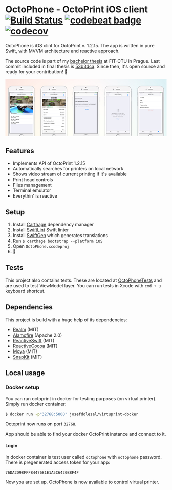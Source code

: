 # OctoPhone - OctoPrint iOS client [![Build Status](https://travis-ci.com/3DprintFIT/octoprint-ios-client.svg?token=AxpSW7yys3aiQpPG9zMW&branch=dev)](https://travis-ci.com/3DprintFIT/octoprint-ios-client) [![codebeat badge](https://codebeat.co/badges/f2a97050-74db-47c1-a050-daf71d57c7c9)](https://codebeat.co/projects/github-com-3dprintfit-octoprint-ios-client) [![codecov](https://codecov.io/gh/3DprintFIT/octoprint-ios-client/branch/dev/graph/badge.svg)](https://codecov.io/gh/3DprintFIT/octoprint-ios-client)

OctoPhone is iOS clint for OctoPrint v. 1.2.15.
The app is written in pure Swift, with MVVM architecture and reactive approach.

The source code is part of my [bachelor thesis](https://github.com/josefdolezal/fit-bi-bap) at FIT-CTU in Prague. Last commit included in final thesis is [53b3dca](https://github.com/3DprintFIT/octoprint-ios-client/tree/53b3dca3053785760a78baa0bea83cab48fd50e9). Since then, it's open source and ready for your contribution! :tada:

![Main](assets/main.jpg)

## Features

* Implements API of OctoPrint 1.2.15
* Automatically searches for printers on local network
* Shows video stream of current printing if it's available
* Print head controls
* Files management
* Terminal emulator
* Everythin' is reactive


## Setup

1. Install [Carthage](https://github.com/Carthage/Carthage) dependency manager
2. Install [SwiftLint](https://github.com/realm/SwiftLint) Swift linter
3. Install [SwiftGen](https://github.com/SwiftGen/SwiftGen) which generates translations
5. Run `$ carthage bootstrap --platform iOS`
6. Open `OctoPhone.xcodeproj`
7. :tada:

## Tests

This project also contains tests.
These are located at [OctoPhoneTests](OctoPhoneTests) and are used to test ViewModel layer.
You can run tests in Xcode with `cmd + u` keyboard shortcut.

## Dependencies

This project is build with a huge help of its dependencies:

* [Realm](https://github.com/realm/realm-cocoa) (MIT)
* [Alamofire](https://github.com/Alamofire/Alamofire) (Apache 2.0)
* [ReactiveSwift](https://github.com/ReactiveCocoa/ReactiveSwift) (MIT)
* [ReactiveCocoa](https://github.com/ReactiveCocoa/ReactiveCocoa) (MIT)
* [Moya](https://github.com/Moya/Moya) (MIT)
* [SnapKit](https://github.com/SnapKit/SnapKit) (MIT)

## Local usage

### Docker setup

You can run octoprint in docker for testing purposes (on virtual printer). Simply run docker container:

```bash
$ docker run -p"32768:5000" josefdolezal/virtuprint-docker

```

Octoprint now runs on port `32768`.

App should be able to find your docker OctoPrint instance and connect to it.

#### Login

In docker container is test user called `octophone` with `octophone` password. There is pregenerated access token for your app:

```
76DA2D98FFF8447681E1A5C6420B8F4F
```

Now you are set up. OctoPhone is now available to control virtual printer.
